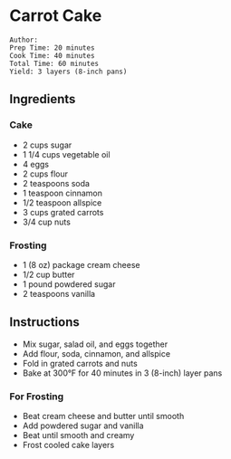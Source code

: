# Carrot Cake

```
Author: 
Prep Time: 20 minutes
Cook Time: 40 minutes
Total Time: 60 minutes
Yield: 3 layers (8-inch pans)
```

## Ingredients

### Cake

- 2 cups sugar
- 1 1/4 cups vegetable oil
- 4 eggs
- 2 cups flour
- 2 teaspoons soda
- 1 teaspoon cinnamon
- 1/2 teaspoon allspice
- 3 cups grated carrots
- 3/4 cup nuts

### Frosting

- 1 (8 oz) package cream cheese
- 1/2 cup butter
- 1 pound powdered sugar
- 2 teaspoons vanilla

## Instructions

- Mix sugar, salad oil, and eggs together
- Add flour, soda, cinnamon, and allspice
- Fold in grated carrots and nuts
- Bake at 300°F for 40 minutes in 3 (8-inch) layer pans

### For Frosting

- Beat cream cheese and butter until smooth
- Add powdered sugar and vanilla
- Beat until smooth and creamy
- Frost cooled cake layers
